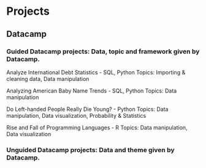 # Projects
## Datacamp
### Guided Datacamp projects: Data, topic and framework given by Datacamp. 

Analyze International Debt Statistics - SQL, Python
Topics: Importing & cleaning data, Data manipulation

Analyzing American Baby Name Trends - SQL, Python
Topics: Data manipulation

Do Left-handed People Really Die Young? - Python
Topics: Data manipulation, Data visualization, Probability & Statistics

Rise and Fall of Programming Languages - R
Topics: Data manipulation, Data visualization

### Unguided Datacamp projects: Data and theme given by Datacamp.
